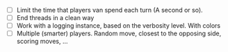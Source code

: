 - [ ] Limit the time that players van spend each turn (A second or so).
- [ ] End threads in a clean way
- [ ] Work with a logging instance, based on the verbosity level. With colors
- [ ] Multiple (smarter) players. Random move, closest to the opposing side, scoring moves, ...
